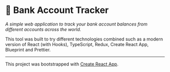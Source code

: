 # 🏦 Bank Account Tracker

_A simple web application to track your bank account balances from different accounts across the world._

This tool was built to try different technologies combined such as a modern version of React (with Hooks), TypeScript, Redux, Create React App, Blueprint and Prettier.

---

This project was bootstrapped with [Create React App](https://github.com/facebook/create-react-app).
